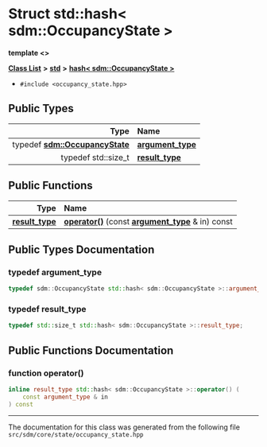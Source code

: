 
# Struct std::hash&lt; sdm::OccupancyState &gt;

<link rel="stylesheet" href="https://cdnjs.cloudflare.com/ajax/libs/KaTeX/0.5.1/katex.min.css">
<link rel="stylesheet" href="https://cdn.jsdelivr.net/github-markdown-css/2.2.1/github-markdown.css"/>


**template &lt;&gt;**


[**Class List**](annotated.md) **>** [**std**](namespacestd.md) **>** [**hash&lt; sdm::OccupancyState &gt;**](structstd_1_1hash_3_01sdm_1_1OccupancyState_01_4.md)





* `#include <occupancy_state.hpp>`











## Public Types

| Type | Name |
| ---: | :--- |
| typedef [**sdm::OccupancyState**](classsdm_1_1OccupancyState.md) | [**argument\_type**](structstd_1_1hash_3_01sdm_1_1OccupancyState_01_4.md#typedef-argument-type)  <br> |
| typedef std::size\_t | [**result\_type**](structstd_1_1hash_3_01sdm_1_1OccupancyState_01_4.md#typedef-result-type)  <br> |




## Public Functions

| Type | Name |
| ---: | :--- |
|  [**result\_type**](structstd_1_1hash_3_01sdm_1_1OccupancyState_01_4.md#typedef-result-type) | [**operator()**](structstd_1_1hash_3_01sdm_1_1OccupancyState_01_4.md#function-operator()) (const [**argument\_type**](structstd_1_1hash_3_01sdm_1_1OccupancyState_01_4.md#typedef-argument-type) & in) const<br> |








## Public Types Documentation


### typedef argument\_type 


```cpp
typedef sdm::OccupancyState std::hash< sdm::OccupancyState >::argument_type;
```



### typedef result\_type 


```cpp
typedef std::size_t std::hash< sdm::OccupancyState >::result_type;
```


## Public Functions Documentation


### function operator() 


```cpp
inline result_type std::hash< sdm::OccupancyState >::operator() (
    const argument_type & in
) const
```



------------------------------
The documentation for this class was generated from the following file `src/sdm/core/state/occupancy_state.hpp`